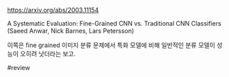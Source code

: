 https://arxiv.org/abs/2003.11154

A Systematic Evaluation: Fine-Grained CNN vs. Traditional CNN
  Classifiers (Saeed Anwar, Nick Barnes, Lars Petersson)

이쪽은 fine grained 이미지 분류 문제에서 특화 모델에 비해 일반적인 분류 모델이 성능이 오히려 낫더라는 보고.

#review 